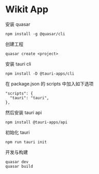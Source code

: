 # Wikit App

安装 quasar

    npm install -g @quasar/cli

创建工程

    quasar create <project>

安装 tauri cli

    npm install -D @tauri-apps/cli

在 package.json 的 scripts 中加入如下选项

    "scripts": {
      "tauri": "tauri",
    },

然后安装 tauri api

    npm install @tauri-apps/api

初始化 tauri

    npm run tauri init

开发与构建

    quasar dev
    quasar build

